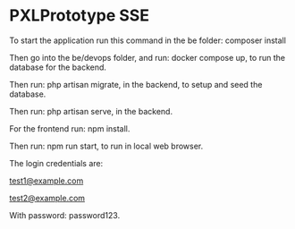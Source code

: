 # PXLPrototype SSE

To start the application run this command in the be folder: composer install

Then go into the be/devops folder, and run: docker compose up, to run the database for the backend.

Then run: php artisan migrate, in the backend, to setup and seed the database.

Then run: php artisan serve, in the backend.

For the frontend run: npm install.

Then run: npm run start, to run in local web browser.

The login credentials are:

test1@example.com

test2@example.com

With password: password123.

